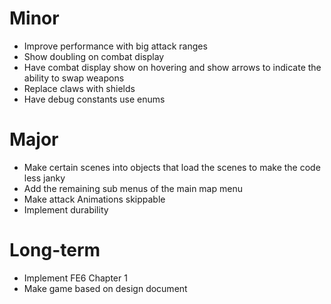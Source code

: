 # Minor
* Improve performance with big attack ranges
* Show doubling on combat display
* Have combat display show on hovering and show arrows to indicate the ability to swap weapons
* Replace claws with shields
* Have debug constants use enums

# Major
* Make certain scenes into objects that load the scenes to make the code less janky
* Add the remaining sub menus of the main map menu
* Make attack Animations skippable
* Implement durability

# Long-term
* Implement FE6 Chapter 1
* Make game based on design document
